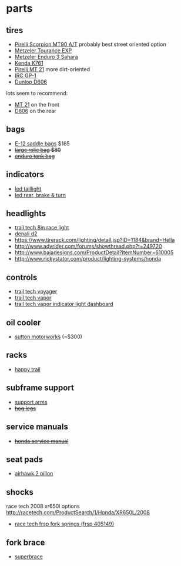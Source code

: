 # parts


## tires

- [Pirelli Scorpion MT90 A/T][scorpion] probably best street oriented option
- [Metzeler Tourance EXP](http://www.bikebandit.com/tires-tubes/motorcycle-tires/metzeler-tourance-exp-motorcycle-tire)
- [Metzeler Enduro 3 Sahara](http://www.bikebandit.com/tires-tubes/motorcycle-tires/metzeler-enduro-3-sahara-motorcycle-tire?b=156390)
- [Kenda K761](http://www.bikebandit.com/tires-tubes/motorcycle-tires/kenda-k761-dual-sport-tire?b=3077746)
- [Pirelli MT 21][mt21] more dirt-oriented
- [IRC GP-1](http://www.bikebandit.com/tires-tubes/motorcycle-tires/irc-gp-110-motorcycle-tire?b=45066)
- [Dunlop D606][d606]

lots seem to recommend:
- [MT 21][mt21] on the front
- [D606][d606] on the rear

[mt21]: http://www.motorcycle-superstore.com/5416/i/pirelli-mt-21-rallycross-rear-tire
[d606]: http://www.bikebandit.com/tires-tubes/motorcycle-tires/dunlop-d606-motorcycle-tire
[scorpion]: http://www.bikebandit.com/tires-tubes/motorcycle-tires/pirelli-scorpion-mt90-a-t-motorcycle-tire?b=275578


## bags

- [E-12 saddle bags](http://wolfmanluggage.com/products/e-12-saddle-bags) $165
- ~~[large rolie bag](http://wolfmanluggage.com/products/large-rolie-bag) $80~~
- ~~[enduro tank bag](http://wolfmanluggage.com/products/enduro-tank-bag)~~


## indicators

- [led taillight](http://wheelingcyclesupply.com/shop/product/inner-tail-light-kit--xr600650-and-more--/801)
- [led rear, brake & turn](http://www.twistedthrottle.com/admore-lighting-led-light-bar-mini-with-running-brake-and-progressive-amber-turn-signals)


## headlights

- [trail tech 8in race light](http://www.trailtech.net/lighting/halogen/8in-race-light/1832-55-00)
- [denali d2](http://www.twistedthrottle.com/denali-d2d-dual-intensity-led-lighting-2-light-kit-with-full-wiring-harness-and-m8-mount)
- https://www.tirerack.com/lighting/detail.jsp?ID=1184&brand=Hella
- http://www.advrider.com/forums/showthread.php?t=249720
- http://www.bajadesigns.com/ProductDetail?ItemNumber=610005
- http://www.rickystator.com/product/lighting-systems/honda


## controls

- [trail tech voyager](http://www.trailtech.net/digital-gauges/voyager-moto-gps)
- [trail tech vapor](http://www.trailtech.net/digital-gauges/vapor/752-402)
- [trail tech vapor indicator light dashboard](http://www.trailtech.net/digital-gauges/vapor/vapor-accessories/022-pda)


## oil cooler

- [sutton motorworks](http://www.suttoncycleworks.com/oilCooler.html) (~$300)

## racks

- [happy trail](http://www.happy-trail.com/XR650L.aspx)


## subframe support

- [support arms](http://www.twistedthrottle.com/sw-motech-sub-frame-support-arms-honda-xr650l-silver)
- ~~[hog legs](http://www.manracks.com/#!honda-xr650l/c108q)~~

## service manuals

- ~~[honda service manual](http://www.helminc.com/helm/product2.asp?Make=AHC&Model=XR15&Year=2008&Category=&class_2=AHC&mk=Honda+Motorcycle&yr=2008&md=XR650L&dt=&module=&from=result&Style=helm&Sku=61MY655&itemtype=N)~~


## seat pads

- [airhawk 2 pillon](http://www.leeparksdesign.com/airhawk-2-pillion/)


## shocks

race tech 2008 xr650l options
http://racetech.com/ProductSearch/1/Honda/XR650L/2008

- [race tech frsp fork springs (frsp 405149)](http://www.racetech.com/page/title/FRSP-RT%20Fork%20Spring%20List)


## fork brace

- [superbrace](http://superbrace.com/shop/2256-honda-xr-650l/)
